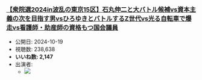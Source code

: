 ### [【衆院選2024in波乱の東京15区】石丸伸二と大バトル候補vs資本主義の次を目指す男vsひろゆきとバトルするZ世代vs光る自転車で爆走vs看護師・助産師の資格もつ国会議員](https://www.youtube.com/watch?v=JkCcUDMhcJk)
-   公開日: 2024-10-19
-   視聴数: 238,638
-   **いいね数: 2,147**
-   出演者: 
    - [![](https://img.youtube.com/vi/JkCcUDMhcJk/hqdefault.jpg)](https://www.youtube.com/watch?v=JkCcUDMhcJk)
